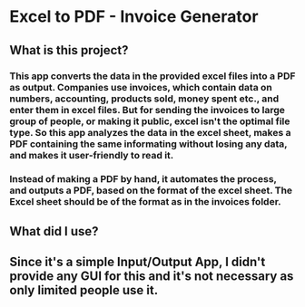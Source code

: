 # Excel to PDF -  Invoice Generator

## What is this project?
### This app converts the data in the provided excel files into a PDF as output. Companies use invoices, which contain data on numbers, accounting, products sold, money spent etc., and enter them in excel files. But for sending the invoices to large group of people, or making it public, excel isn't the optimal file type. So this app analyzes the data in the excel sheet, makes a PDF containing the same informating without losing any data, and makes it user-friendly to read it. 
### Instead of making a PDF by hand, it automates the process, and outputs a PDF, based on the format of the excel sheet. The Excel sheet should be of the format as in the invoices folder.

## What did I use?

## Since it's a simple Input/Output App, I didn't provide any GUI for this and it's not necessary as only limited people use it. 
